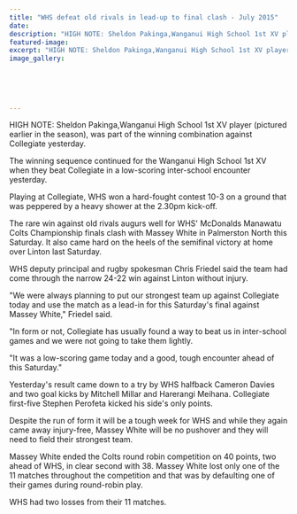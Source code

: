 ```yaml
---
title: "WHS defeat old rivals in lead-up to final clash - July 2015"
date: 
description: "HIGH NOTE: Sheldon Pakinga,Wanganui High School 1st XV player (pictured earlier in the season), was part of the winning combination against Collegiate yesterday, Wanganui Chronicle article 30/7/15..."
featured-image: 
excerpt: "HIGH NOTE: Sheldon Pakinga,Wanganui High School 1st XV player (pictured earlier in the season), was part of the winning combination against Collegiate yesterday."
image_gallery:
    
    
    
    
    
---
```


<p><span>HIGH NOTE: Sheldon Pakinga,Wanganui High School 1st XV player (pictured earlier in the season), was part of the winning combination against Collegiate yesterday.</span></p>
<p>The winning sequence continued for the Wanganui High School 1st XV when they beat Collegiate in a low-scoring inter-school encounter yesterday.</p>
<p>Playing at Collegiate, WHS won a hard-fought contest 10-3 on a ground that was peppered by a heavy shower at the 2.30pm kick-off.</p>
<p>The rare win against old rivals augurs well for WHS' McDonalds Manawatu Colts Championship finals clash with Massey White in Palmerston North this Saturday. It also came hard on the heels of the semifinal victory at home over Linton last Saturday.</p>
<p>WHS deputy principal and rugby spokesman Chris Friedel said the team had come through the narrow 24-22 win against Linton without injury.</p>
<p>"We were always planning to put our strongest team up against Collegiate today and use the match as a lead-in for this Saturday's final against Massey White," Friedel said.</p>
<p>"In form or not, Collegiate has usually found a way to beat us in inter-school games and we were not going to take them lightly.</p>
<p>"It was a low-scoring game today and a good, tough encounter ahead of this Saturday."</p>
<p>Yesterday's result came down to a try by WHS halfback Cameron Davies and two goal kicks by Mitchell Millar and Harerangi Meihana. Collegiate first-five Stephen Perofeta kicked his side's only points.</p>
<p>Despite the run of form it will be a tough week for WHS and while they again came away injury-free, Massey White will be no pushover and they will need to field their strongest team.</p>
<p>Massey White ended the Colts round robin competition on 40 points, two ahead of WHS, in clear second with 38. Massey White lost only one of the 11 matches throughout the competition and that was by defaulting one of their games during round-robin play.</p>
<p>WHS had two losses from their 11 matches.</p>

